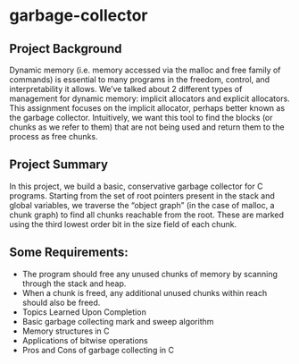 ﻿# garbage-collector

## Project Background
Dynamic memory (i.e. memory accessed via the malloc and free family of commands) is essential to many programs in the freedom, control, and interpretability it allows. We’ve talked about 2 different types of management for dynamic memory: implicit allocators and explicit allocators. This assignment focuses on the implicit allocator, perhaps better known as the garbage collector. Intuitively, we want this tool to find the blocks (or chunks as we refer to them) that are not being used and return them to the process as free chunks.

## Project Summary
In this project, we build a basic, conservative garbage collector for C programs. Starting from the set of root pointers present in the stack and global variables, we traverse the “object graph” (in the case of malloc, a chunk graph) to find all chunks reachable from the root. These are marked using the third lowest order bit in the size field of each chunk.

## Some Requirements:
* The program should free any unused chunks of memory by scanning through the stack and heap.
* When a chunk is freed, any additional unused chunks within reach should also be freed.
* Topics Learned Upon Completion
* Basic garbage collecting mark and sweep algorithm
* Memory structures in C
* Applications of bitwise operations
* Pros and Cons of garbage collecting in C
